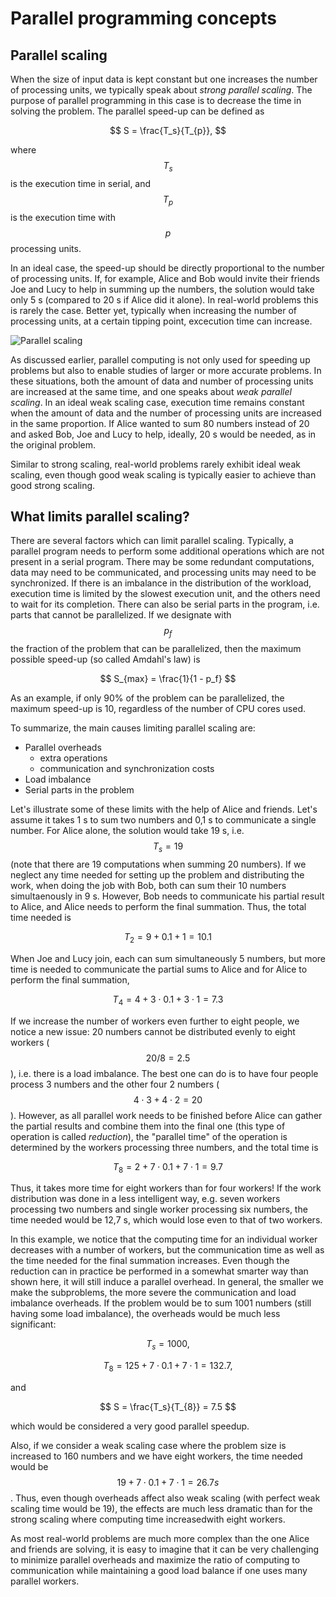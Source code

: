 <!-- Title: Parallel programming concepts -->

<!-- Short description:

In this article, we briefly introduce some key concepts related to parallel
programming.

-->

# Parallel programming concepts

## Parallel scaling

When the size of input data is kept constant but one increases
the number of processing units, we typically speak about *strong
parallel scaling*. The purpose of parallel programming in this case is
to decrease the time in solving the problem. The parallel speed-up can
be defined as

$$
S = \frac{T_s}{T_{p}},
$$

where $$T_s$$ is the execution time in serial, and $$T_p$$ is the execution
time with $$p$$ processing units.

In an ideal case, the speed-up should be directly proportional to the
number of processing units. If, for example, Alice and Bob would invite
their friends Joe and Lucy to help in summing up the numbers, the
solution would take only 5 s (compared to 20 s if Alice did it alone).
In real-world problems this is rarely the case. Better yet, typically when
increasing the number of processing units, at a certain tipping point, excecution time
can increase. 

![Parallel scaling](images/scaling.png)

As discussed earlier, parallel computing is not only used for
speeding up problems but also to enable studies of larger or more
accurate problems. In these situations,
both the amount of data and number of processing units are increased at the
same time, and one speaks about *weak parallel scaling*. In an ideal weak
scaling case, execution time remains constant when the amount of data and
the number of processing units are increased in the same proportion. If
Alice wanted to sum 80 numbers instead of 20 and asked Bob, Joe and
Lucy to help, ideally, 20 s would be needed, as in the original problem.

Similar to strong scaling, real-world problems rarely exhibit ideal
weak scaling, even though good weak scaling is typically easier to
achieve than good strong scaling.

## What limits parallel scaling?

There are several factors which can limit parallel scaling. Typically,
a parallel program needs to perform some additional operations which are not
present in a serial program. There may be some redundant computations, data may need
to be communicated, and processing units may need to be synchronized. If there
is an imbalance in the distribution of the workload, execution time is limited
by the slowest execution unit, and the others need to wait for its completion. There
can also be serial parts in the program, i.e. parts that cannot be parallelized.
If we designate with $$p_f$$ the fraction of the problem that can be
parallelized, then the maximum possible speed-up (so called Amdahl's law) is

$$
S_{max} = \frac{1}{1 - p_f}
$$

As an example, if only 90% of the problem can be parallelized, the maximum
speed-up is 10, regardless of the number of CPU cores used.

To summarize, the main causes limiting parallel scaling are:

- Parallel overheads
  - extra operations
  - communication and synchronization costs
- Load imbalance
- Serial parts in the problem


Let's illustrate some of these limits with the help of Alice and
friends. Let's assume it takes 1 s to sum two numbers and 0,1 s to
communicate a single number. For Alice alone, the solution
would take 19 s, i.e. $$T_s=19$$ (note that there are 19
computations when summing 20 numbers). If we neglect any time needed
for setting up the problem and distributing the work, when doing the
job with Bob, both can sum their 10 numbers simultaenously in 9 s.
However, Bob needs to communicate his partial result to Alice, and
Alice needs to perform the final summation. Thus, the total time needed is

$$
T_2 = 9 + 0.1 + 1 = 10.1
$$

When Joe and Lucy join, each can sum simultaneously 5 numbers, but
more time is needed to communicate the partial sums to Alice and for
Alice to perform the final summation,

$$
T_4 = 4 + 3 \cdot 0.1 + 3 \cdot 1 = 7.3
$$

If we increase the number of workers even further to eight people, we
notice a new issue: 20 numbers cannot be distributed evenly to eight workers
($$ 20 / 8 = 2.5 $$), i.e. there is a load imbalance. The best one can
do is to have four people process 3 numbers and the other four 2 numbers
($$4 \cdot 3 + 4 \cdot 2 = 20$$). However, as all parallel
work needs to be finished before Alice can gather the partial results and
combine them into the final one (this type of operation is called
_reduction_), the "parallel time" of the operation is determined by the
workers processing three numbers, and the total time is

$$
T_8 = 2 + 7 \cdot 0.1 + 7 \cdot 1 = 9.7
$$

Thus, it takes more time for eight workers than for four workers! If
the work distribution was done in a less intelligent way, e.g. seven
workers processing two numbers and single worker processing six
numbers, the time needed would be 12,7 s, which would lose even to
that of two workers.

In this example, we notice that the computing time for an individual
worker decreases with a number of workers, but the communication time
as well as the time needed for the final summation increases. Even
though the reduction can in practice be performed in a somewhat smarter way
than shown here, it will still induce a parallel overhead. In general,
the smaller we make the subproblems, the more severe the communication
and load imbalance overheads. If the problem would be to sum 1001
numbers (still having some load imbalance), the overheads would be much
less significant:

$$
T_s = 1000,
$$

$$
T_8 = 125 + 7 \cdot 0.1 + 7 \cdot 1 = 132.7,
$$

and

$$
S = \frac{T_s}{T_{8}} = 7.5
$$

which would be considered a very good parallel speedup.

Also, if we consider a weak scaling case where the problem size is increased
to 160 numbers and we have eight workers, the time needed would be
$$19 + 7 \cdot 0.1 + 7 \cdot 1 = 26.7 s$$.
Thus, even though overheads affect also weak scaling (with perfect weak scaling time
would be 19), the effects are much less dramatic than for the strong scaling
where computing time increasedwith eight workers.


As most real-world problems are much more complex than the one Alice
and friends are solving, it is easy to imagine that it can be very
challenging to minimize parallel overheads and maximize the ratio of
computing to communication while maintaining a good load balance if one
uses many parallel workers.
